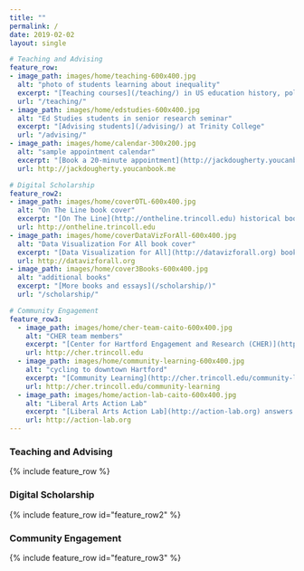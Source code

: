```yaml
---
title: ""
permalink: /
date: 2019-02-02
layout: single

# Teaching and Advising
feature_row:
- image_path: images/home/teaching-600x400.jpg
  alt: "photo of students learning about inequality"
  excerpt: "[Teaching courses](/teaching/) in US education history, policy, and practice"
  url: "/teaching/"
- image_path: images/home/edstudies-600x400.jpg
  alt: "Ed Studies students in senior research seminar"
  excerpt: "[Advising students](/advising/) at Trinity College"
  url: "/advising/"
- image_path: images/home/calendar-300x200.jpg
  alt: "sample appointment calendar"
  excerpt: "[Book a 20-minute appointment](http://jackdougherty.youcanbook.me) on my calendar"
  url: http://jackdougherty.youcanbook.me

# Digital Scholarship
feature_row2:
- image_path: images/home/coverOTL-600x400.jpg
  alt: "On The Line book cover"
  excerpt: "[On The Line](http://ontheline.trincoll.edu) historical book-in-progress with student contributors"
  url: http://ontheline.trincoll.edu
- image_path: images/home/coverDataVizForAll-600x400.jpg
  alt: "Data Visualization For All book cover"
  excerpt: "[Data Visualization for All](http://datavizforall.org) book-in-progress with Ilya Ilyankou"
  url: http://datavizforall.org
- image_path: images/home/cover3Books-600x400.jpg
  alt: "additional books"
  excerpt: "[More books and essays](/scholarship/)"
  url: "/scholarship/"

# Community Engagement
feature_row3:
  - image_path: images/home/cher-team-caito-600x400.jpg
    alt: "CHER team members"
    excerpt: "[Center for Hartford Engagement and Research (CHER)](http://cher.trincoll.edu)"
    url: http://cher.trincoll.edu
  - image_path: images/home/community-learning-600x400.jpg
    alt: "cycling to downtown Hartford"
    excerpt: "[Community Learning](http://cher.trincoll.edu/community-learning) connects academic courses with Hartford"
    url: http://cher.trincoll.edu/community-learning
  - image_path: images/home/action-lab-caito-600x400.jpg
    alt: "Liberal Arts Action Lab"
    excerpt: "[Liberal Arts Action Lab](http://action-lab.org) answers questions with Hartford partners"
    url: http://action-lab.org
---
```

### Teaching and Advising
{% include feature_row %}
### Digital Scholarship
{% include feature_row id="feature_row2" %}
### Community Engagement
{% include feature_row id="feature_row3" %}
